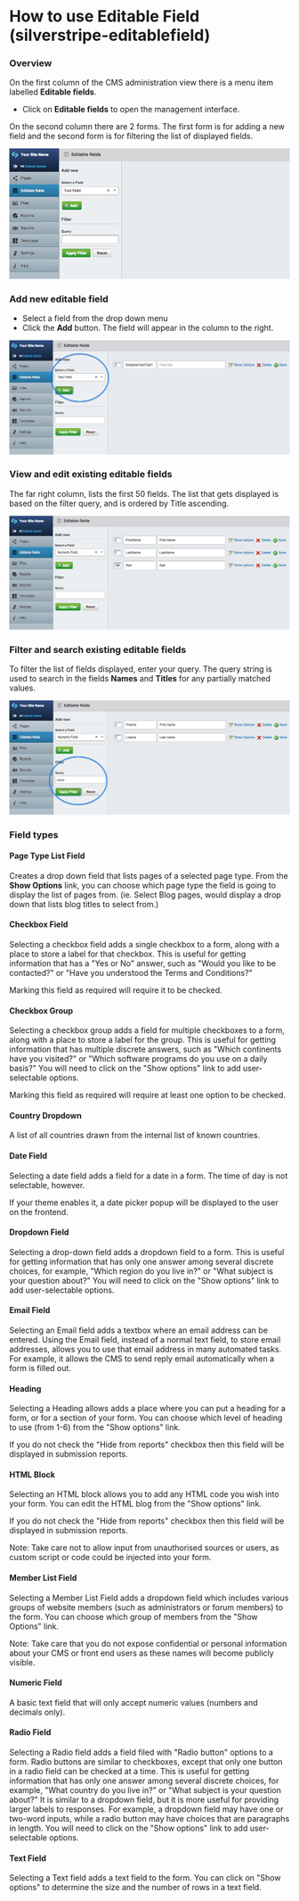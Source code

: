 How to use Editable Field (silverstripe-editablefield)
==============

### Overview

On the first column of the CMS administration view there is a menu item labelled **Editable fields**.

- Click on **Editable fields** to open the management interface.

On the second column there are 2 forms. The first form is for adding a new field and the second form is for filtering the list of displayed fields.

![Manage view templates](../images/image1.png)


### Add new editable field

- Select a field from the drop down menu
- Click the **Add** button. The field will appear in the column to the right.

![Add view template](../images/image2.png)


### View and edit existing editable fields

The far right column, lists the first 50 fields. The list that gets displayed is based on the filter query, and is ordered by Title ascending.

![Enable view template](../images/image3.png)


### Filter and search existing editable fields

To filter the list of fields displayed, enter your query. The query string is used to search in the fields **Names** and **Titles** for any partially matched values.

![Placeholder of view template in html editor](../images/image4.png)


### Field types

#### Page Type List Field 
Creates a drop down field that lists pages of a selected page type. From the **Show Options** link, you can choose which page type the field is going to display the list of pages from. (ie. Select Blog pages, would display a drop down that lists blog titles to select from.)

#### Checkbox Field 

Selecting a checkbox field adds a single checkbox to a form, along with a place to
store a label for that checkbox. This is useful for getting information that has a
"Yes or No" answer, such as "Would you like to be contacted?" or "Have you
understood the Terms and Conditions?"

Marking this field as required will require it to be checked.

#### Checkbox Group

Selecting a checkbox group adds a field for multiple checkboxes to a form, along with a
place to store a label for the group. This is useful for getting information that has
multiple discrete answers, such as "Which continents have you visited?" or "Which
software programs do you use on a daily basis?" You will need to click on the "Show
options" link to add user-selectable options.

Marking this field as required will require at least one option to be checked.

#### Country Dropdown

A list of all countries drawn from the internal list of known countries.

#### Date Field

Selecting a date field adds a field for a date in a form. The time of day is not selectable, however.

If your theme enables it, a date picker popup will be displayed to the user on the frontend.

#### Dropdown Field

Selecting a drop-down field adds a dropdown field to a form. This is useful for getting
information that has only one answer among several discrete choices, for example,
"Which region do you live in?" or "What subject is your question about?" You will
need to click on the "Show options" link to add user-selectable options.

#### Email Field

Selecting an Email field adds a textbox where an email address can be entered. Using the Email
field, instead of a normal text field, to store email addresses, allows you to use that email
address in many automated tasks. For example, it allows the CMS to send reply email
automatically when a form is filled out.

#### Heading

Selecting a Heading allows adds a place where you can put a heading for a form, or for
a section of your form. You can choose which level of heading to use (from 1-6) from
the "Show options" link.

If you do not check the "Hide from reports" checkbox then this field will be displayed
in submission reports.

#### HTML Block

Selecting an HTML block allows you to add any HTML code you wish into your form.
You can edit the HTML blog from the "Show options" link.

If you do not check the "Hide from reports" checkbox then this field will be displayed
in submission reports.

Note: Take care not to allow input from unauthorised sources or users, as custom script
or code could be injected into your form.

#### Member List Field

Selecting a Member List Field adds a dropdown field which includes various groups of website
members (such as administrators or forum members) to the form. You can choose which group
of members from the "Show Options" link.

Note: Take care that you do not expose confidential or personal information about your CMS
or front end users as these names will become publicly visible.

#### Numeric Field

A basic text field that will only accept numeric values (numbers and decimals only).

#### Radio Field

Selecting a Radio field adds a field filed with "Radio button" options to a form.
Radio buttons are similar to checkboxes, except that only one button in a radio
field can be checked at a time. This is useful for getting information that has
only one answer among several discrete choices, for example, "What country do
you live in?" or "What subject is your question about?" It is similar to a
dropdown field, but it is more useful for providing larger labels to responses.
For example, a dropdown field may have one or two-word inputs, while a radio
button may have choices that are paragraphs in length. You will need to click
on the "Show options" link to add user-selectable options.

#### Text Field

Selecting a Text field adds a text field to the form. You can click on "Show options"
to determine the size and the number of rows in a text field.
